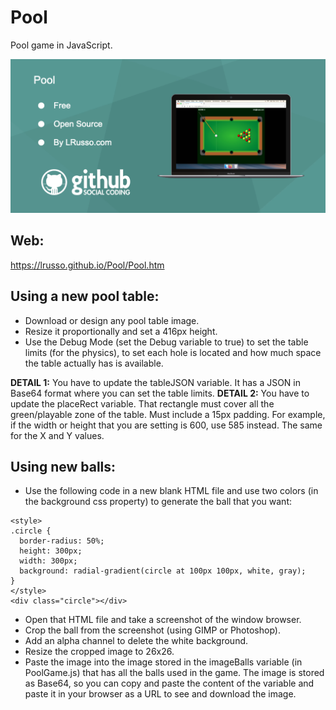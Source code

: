 # Pool

Pool game in JavaScript.

![alt screenshot](https://raw.githubusercontent.com/lrusso/Pool/master/Pool.png)

## Web:

https://lrusso.github.io/Pool/Pool.htm

## Using a new pool table:

- Download or design any pool table image.
- Resize it proportionally and set a 416px height.
- Use the Debug Mode (set the Debug variable to true) to set the table limits (for the physics), to set each hole is located and how much space the table actually has is available.

**DETAIL 1:** You have to update the tableJSON variable. It has a JSON in Base64 format where you can set the table limits.
**DETAIL 2:** You have to update the placeRect variable. That rectangle must cover all the green/playable zone of the table. Must include a 15px padding. For example, if the width or height that you are setting is 600, use 585 instead. The same for the X and Y values.

## Using new balls:

- Use the following code in a new blank HTML file and use two colors (in the background css property) to generate the ball that you want:

```
<style>
.circle {
  border-radius: 50%;
  height: 300px;
  width: 300px;
  background: radial-gradient(circle at 100px 100px, white, gray);
}
</style>
<div class="circle"></div>
```
- Open that HTML file and take a screenshot of the window browser.
- Crop the ball from the screenshot (using GIMP or Photoshop).
- Add an alpha channel to delete the white background.
- Resize the cropped image to 26x26.
- Paste the image into the image stored in the imageBalls variable (in PoolGame.js) that has all the balls used in the game. The image is stored as Base64, so you can copy and paste the content of the variable and paste it in your browser as a URL to see and download the image.
